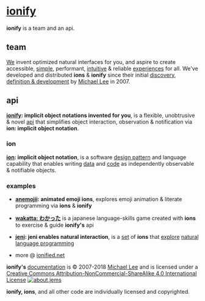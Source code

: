 # [ionify](http://ionify.org)

**ionify** is a team and an api.

## team

[We](https://github.com/orgs/ionify/people)
invent optimized natural interfaces for you, and aspire to create accessible,
[simple](https://cdn.rawgit.com/ionified/anemojii-ions.iskitz.net/public/),
performant,
[intuitive](https://github.com/ionified/jeni-ions.iskitz.net/blob/public/jeni.play.js)
& reliable
[experiences](http://ionified.net)
for all. We've developed and distributed **ions** & **ionify** since their initial
[discovery, definition & development](story.md)
by [Michael Lee](https://github.com/iskitz) in 2007.


## api

**[ionify](https://github.com/ionify/ionify): implicit object notations invented for you**, is a flexible, unobtrusive & novel
[api](https://en.wikipedia.org/wiki/Application_programming_interface)
that simplifies object interaction, observation & notification via **ion: implicit object notation**.


### ion

**[ion](ions/ion.md): implicit object notation**, is a software
[design pattern](https://en.wikipedia.org/wiki/Software_design_pattern)
and language capability that enables writing
[data](https://en.wikipedia.org/wiki/Data_(computing))
and
[code](https://en.wikipedia.org/wiki/Source_code)
as independently observable & notifiable objects.


### examples

+ **[anemojii](https://cdn.rawgit.com/ionified/anemojii-ions.iskitz.net/public/): animated emoji ions**,
  explores emoji animation & literate programming via **ions** & **ionify**


+ **[wakatta: わかった](https://cdn.rawgit.com/ionified/wakatta-ions.iskitz.net/public/)**
  is a japanese language-skills game created with **ions** to
  exercise & guide **ionify's** api


+ **[jeni](https://github.com/ionified/jeni-ions.iskitz.net/blob/public/jeni.play.js): jeni enables natural interaction**,
  is a [set](https://github.com/ionified/jeni-ions.iskitz.net)
  of **ions** that
  [explore](https://cdn.rawgit.com/ionified/jeni-ions.iskitz.net/public/)
  [natural language programming](https://en.wikipedia.org/wiki/Natural_language_programming)

+ more @ [ionified.net](http://ionified.net/)


**ionify's** [documentation](https://github.com/ionify/about) is &copy; 2007-2018 [Michael Lee](https://github.com/iskitz/) and is licensed under a
[Creative Commons Attribution-NonCommercial-ShareAlike 4.0 International License](http://creativecommons.org/licenses/by-nc-sa/4.0/) [![about.jems](https://i.creativecommons.org/l/by-nc-sa/4.0/80x15.png "Creative Commons License")](http://creativecommons.org/licenses/by-nc-sa/4.0/)

**ionify, ions**, and all other code are individually licensed and copyrighted.
